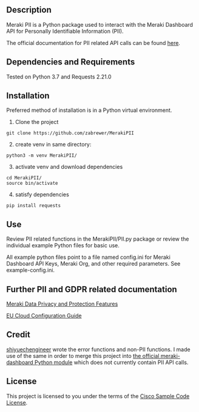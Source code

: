 ##  Description

Meraki PII is a Python package used to interact with the Meraki Dashboard API for Personally Identifiable Information (PII).

The official documentation for PII related API calls can be found [here](https://dashboard.meraki.com/api_docs#pii).

##  Dependencies and Requirements
Tested on Python 3.7 and Requests 2.21.0

##  Installation

Preferred method of installation is in a Python virtual environment.

1) Clone the project
```
git clone https://github.com/zabrewer/MerakiPII
```

2) create venv in same directory:
```
python3 -m venv MerakiPII/
```

3) activate venv and download dependencies
```
cd MerakiPII/
source bin/activate
```

4) satisfy dependencies
```
pip install requests
```

##   Use
Review PII related functions in the MerakiPII/PII.py package or review the individual example Python files for basic use.  

All example python files point to a file named config.ini for Meraki Dashboard API Keys, Meraki Org, and other required parameters.  See example-config.ini. 

##  Further PII and GDPR related documentation

[Meraki Data Privacy and Protection Features](https://documentation.meraki.com/zGeneral_Administration/Privacy_and_Security/Meraki_Data_Privacy_and_Protection_Features)

[EU Cloud Configuration Guide](https://documentation.meraki.com/zGeneral_Administration/Privacy_and_Security/EU_Cloud_Configuration_Guide)

##  Credit

[shiyuechengineer](https://github.com/shiyuechengineer) wrote the error functions and non-PII functions.  I made use of the same in order to merge this project into [the official meraki-dashboard Python module](https://github.com/shiyuechengineer/meraki-dashboard) which does not currently contain PII API calls. 

## License

This project is licensed to you under the terms of the [Cisco Sample
Code License](./LICENSE).
